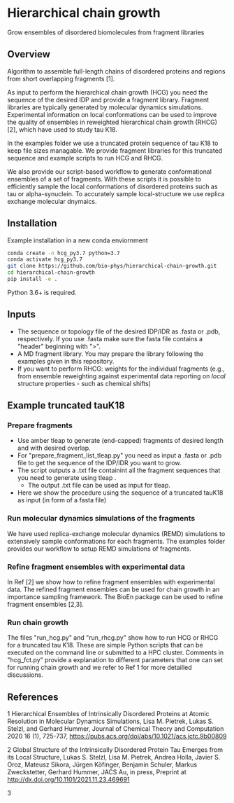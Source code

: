 # Hierarchical chain growth
Grow ensembles of disordered biomolecules from fragment libraries

## Overview
Algorithm to assemble full-length chains of disordered proteins and regions from short overlapping fragments [1]. 

As input to perform the hierarchical chain growth (HCG) you need the sequence of the desired IDP and provide a fragment
library. Fragment libraries are typically generated by molecular dynamics simulations. Experimental information on local 
conformations can be used to improve the quality of ensembles in reweighted hierarchical chain growth (RHCG) [2],
which have used to study tau K18. 

In the examples folder we use a truncated protein sequence of tau K18 to keep file sizes managable. We provide
fragment libraries for this truncated sequence and example scripts to run HCG and RHCG. 

We also provide our script-based workflow to generate conformational ensembles of a set of fragments. With these
scripts it is possible to efficiently sample the local conformations of disordered proteins such as tau or 
alpha-synuclein. To accurately sample local-structure we use replica exchange molecular dnymaics. 

## Installation

Example installation in a new conda enviornment 

```bash
conda create -n hcg_py3.7 python=3.7
conda activate hcg_py3.7
git clone https://github.com/bio-phys/hierarchical-chain-growth.git
cd hierarchical-chain-growth
pip install -e . 
```

Python 3.6+ is required. 

## Inputs
- The sequence or topology file of the desired IDP/IDR as .fasta or .pdb, respectively. If you use .fasta make sure the fasta file contains a "header" beginning with ">".
- A MD fragment library. You may prepare the library following the examples given in this repository.
- If you want to perform RHCG: weights for the individual fragments (e.g., from ensemble reweighting against experimental data reporting on _local_ structure properties - such as chemical shifts)

## Example truncated tauK18
### Prepare fragments
- Use amber tleap to generate (end-capped) fragments of desired length and with desired overlap.
- For "prepare_fragment_list_tleap.py" you need as input a .fasta or .pdb file to get the sequence of the IDP/IDR you want to grow.
- The script outputs a .txt file containint all the fragment sequences that you need to generate using tleap .
	- The output .txt file can be used as input for tleap.
- Here we show the procedure using the sequence of a truncated tauK18 as input (in form of a fasta file)

### Run molecular dynamics simulations of the fragments

We have used replica-exchange molecular dynamics (REMD) simulations to extensively sample conformations for each fragments. The examples
folder provides our workflow to setup REMD simulations of fragments.

### Refine fragment ensembles with experimental data

In Ref [2] we show how to refine fragment ensembles with experimental data. The refined fragment ensembles can be used
for chain growth in an importance sampling framework. The BioEn package can be used to refine fragment ensembles [2,3].

### Run chain growth
The files "run_hcg.py" and "run_rhcg.py" show how to run HCG or RHCG for a truncated tau K18. These are simple Python scripts that
can be executed on the command line or submitted to a HPC cluster. Comments in "hcg_fct.py" provide a explanation
to different parameters that one can set for running chain growth and we refer to Ref 1 for more detailled discussions. 

## References
1 Hierarchical Ensembles of Intrinsically Disordered Proteins at Atomic Resolution in Molecular Dynamics Simulations, 
Lisa M. Pietrek, Lukas S. Stelzl, and Gerhard Hummer,
Journal of Chemical Theory and Computation 2020 16 (1), 725-737, https://pubs.acs.org/doi/abs/10.1021/acs.jctc.9b00809

2 Global Structure of the Intrinsically Disordered Protein Tau Emerges from its Local Structure, 
Lukas S. Stelzl, Lisa M. Pietrek, Andrea Holla, Javier S. Oroz, Mateusz Sikora, Jürgen Köfinger, Benjamin Schuler, Markus Zweckstetter, Gerhard Hummer, 
JACS Au, in press, Preprint at http://dx.doi.org/10.1101/2021.11.23.469691

3
